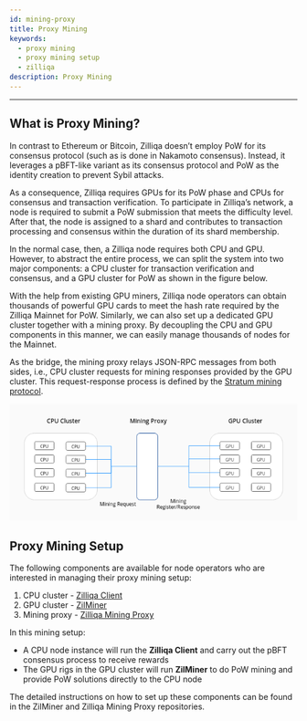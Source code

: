 ```yaml
---
id: mining-proxy
title: Proxy Mining
keywords:
  - proxy mining
  - proxy mining setup
  - zilliqa
description: Proxy Mining
---
```


---

## What is Proxy Mining?

In contrast to Ethereum or Bitcoin, Zilliqa doesn’t employ PoW for its consensus
protocol (such as is done in Nakamoto consensus). Instead, it leverages a
pBFT-like variant as its consensus protocol and PoW as the identity creation to
prevent Sybil attacks.

As a consequence, Zilliqa requires GPUs for its PoW phase and CPUs for consensus
and transaction verification. To participate in Zilliqa’s network, a node is
required to submit a PoW submission that meets the difficulty level. After that,
the node is assigned to a shard and contributes to transaction processing and
consensus within the duration of its shard membership.

In the normal case, then, a Zilliqa node requires both CPU and GPU. However, to
abstract the entire process, we can split the system into two major components:
a CPU cluster for transaction verification and consensus, and a GPU cluster for
PoW as shown in the figure below.

With the help from existing GPU miners, Zilliqa node operators can obtain
thousands of powerful GPU cards to meet the hash rate required by the Zilliqa
Mainnet for PoW. Similarly, we can also set up a dedicated GPU cluster together
with a mining proxy. By decoupling the CPU and GPU components in this manner, we
can easily manage thousands of nodes for the Mainnet.

As the bridge, the mining proxy relays JSON-RPC messages from both sides, i.e.,
CPU cluster requests for mining responses provided by the GPU cluster. This
request-response process is defined by the
[Stratum mining protocol](https://en.bitcoin.it/wiki/Stratum_mining_protocol).

!["Proxy Mining"](/assets/img/miners/proxy-mining.png)

## Proxy Mining Setup

The following components are available for node operators who are interested in
managing their proxy mining setup:

1. CPU cluster - [Zilliqa Client](https://github.com/Zilliqa/Zilliqa)
1. GPU cluster - [ZilMiner](https://github.com/DurianStallSingapore/ZILMiner)
1. Mining proxy -
   [Zilliqa Mining Proxy](https://github.com/DurianStallSingapore/Zilliqa-Mining-Proxy)

In this mining setup:

- A CPU node instance will run the **Zilliqa Client** and carry out the pBFT
  consensus process to receive rewards
- The GPU rigs in the GPU cluster will run **ZilMiner** to do PoW mining and
  provide PoW solutions directly to the CPU node

The detailed instructions on how to set up these components can be found in the
ZilMiner and Zilliqa Mining Proxy repositories.
